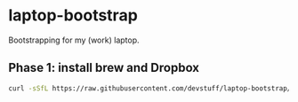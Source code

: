 # laptop-bootstrap

Bootstrapping for my (work) laptop.

## Phase 1: install brew and Dropbox

```sh
curl -sSfL https://raw.githubusercontent.com/devstuff/laptop-bootstrap/master/bootstrap.sh | bash -s;
```

